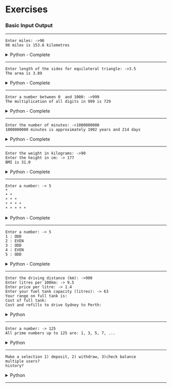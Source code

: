 # Exercises

### Basic Input Output
---
```
Enter miles: ->96
96 miles is 153.6 kilometres
```
<details>
  <summary>Python - Complete</summary>

  ```python
  print('Enter miles: ')
  miles = float(input())
  kilometres = miles * 1.609
  print(f'{miles} miles is {round(kilometres, 1)} kilometres')
  ```
</details>

---
```
Enter length of the sides for equilateral triangle: ->3.5
The area is 3.89
```
<details>
  <summary>Python - Complete</summary>

  ```python
  import math

  print('Enter the length of the sides for equilateral triangle: ')
  side = float(input())
  area = math.sqrt(3) / 4.0 * side * side
  print(f'The area is {round(area, 2)}')
  ```
</details>

---
```
Enter a number between 0  and 1000: ->999
The multiplication of all digits in 999 is 729
```
<details>
  <summary>Python - Complete</summary>

  ```python
  print('Enter a number between 0 and 1000: ')
  input = input()

  total = 1

  for each in input:
      total *= int(each)

print(f'The multiplication of all digits in {input} is {total}')
  ```
</details>

---
```
Enter the number of minutes: ->1000000000
1000000000 minutes is approximately 1902 years and 214 days
```
<details>
  <summary>Python - Complete</summary>

  ```python
print('Enter the number of minutes: ')
minutes = int(input())

hours = minutes / 60
days = hours / 24
years = int(days / 365)

days_left_over = int(days - (years * 365))

print(f'{minutes} minutes is approximately {years} years and {days_left_over} days')
  ```
</details>

---
```
Enter the weight in kilograms: ->90
Enter the height in cm: -> 177
BMI is 31.0
```
<details>
  <summary>Python - Complete</summary>

  ```python
  print('Enter your weight in kg: ')
weight = float(input())

print('Enter your height in cm: ')
height = float(input()) / 100

bmi = weight / (height * height)

print(f'BMI is {round(bmi, 1)}')
  ```
</details>

---
```
Enter a number: -> 5
*
* *
* * *
* * * *
* * * * *
```
<details>
  <summary>Python - Complete</summary>

  ```python
print('Enter a number: ')
number = int(input())
star = '* '

for x in range(number + 1):
    print(star * x)
  ```
</details>

---
```
Enter a number: -> 5
1 : ODD
2 : EVEN
3 : ODD
4 : EVEN
5 : ODD
```
<details>
  <summary>Python - Complete</summary>

  ```python
def is_even(x):
    if x % 2 == 1:
        return False
    return True


print('Enter a number: ')
number = int(input())

for x in range(1, number + 1, 23):
    if is_even(x):
        print(f'{x} : EVEN')
    else:
        print(f'{x} : ODD')
  ```
</details>

---
```
Enter the driving distance (km): ->900
Enter litres per 100km: -> 9.5
Enter price per litre: -> 1.4
Enter your fuel tank capacity (litres): -> 63
Your range on full tank is:
Cost of full tank:
Cost and refills to drive Sydney to Perth:
```
<details>
  <summary>Python</summary>

  ```python
print('Enter the driving distance (km): ')
distance = int(input())

print('Enter the your mileage (L/100km): ')
mileage = 100 * 1 / float(input())  # Stored as km per Litre

print('Enter the price of fuel ($/Litre): ')
price = float(input())

print('Enter your fuel tank capacity (Litres): ')
capacity = int(input())

print('----------------------------------------')
print(f'\tYour range on full tank is {round(capacity * mileage)} km')
print(f'\tCost of a full tank is ${round(capacity * price, 2)}')
refills = int(3933.17 / (capacity * mileage)) + 1
fill_cost = price * capacity
print(f'\tCost and refills to drive Sydney to Perth is {refills} refills, total cost ${round(fill_cost * refills, 2)}')
  ```
</details>

---
```
Enter a number: -> 125
All prime numbers up to 125 are: 1, 3, 5, 7, ...
```
<details>
  <summary>Python</summary>

  ```python
  # answer here
  ```
</details>

---
```
Make a selection 1) deposit, 2) withdraw, 3)check balance
multiple users?
history?
```
<details>
  <summary>Python</summary>

  ```python
  # answer here
  ```
</details>

---

